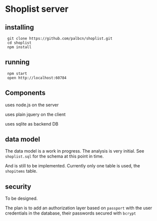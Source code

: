 # Shoplist server

## installing

     git clone https://github.com/palbcn/shoplist.git
     cd shoplist
     npm install

     
## running
   
     npm start
     open http://localhost:60784
     
     
## Components

uses node.js on the server 

uses plain jquery on the client

uses sqlite as backend DB 


## data model 

The data model is a work in progress. The analysis is very initial. See `shoplist.sql` for the schema at this point in time.

And is still to be implemented. Currently only one table is used, the `shopitems` table.

## security

To be designed. 

The plan is to add an authorization layer based on `passport` with the user credentials in the database, their passwords secured with `bcrypt`


